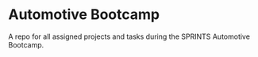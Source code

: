# Automotive Bootcamp

A repo for all assigned projects and tasks during the SPRINTS Automotive Bootcamp.